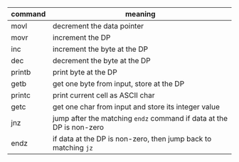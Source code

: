 
command | meaning
--------|--------
movl | decrement the data pointer  
movr | increment the DP 
inc | increment the byte at the DP 
dec | decrement the byte at the DP 
printb | print byte at the DP 
getb | get one byte from input, store at the DP  
printc | print current cell as ASCII char
getc | get one char from input and store its integer value
jnz | jump after the matching `endz` command if data at the DP is non-zero 
endz | if data at the DP is non-zero, then jump back to matching `jz`  
